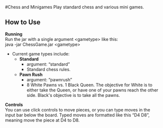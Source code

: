 #Chess and Minigames
Play standard chess and various mini games.

## How to Use
**Running**  
Run the jar with a single argument &lt;gametype&gt; like this:  
  java -jar ChessGame.jar &lt;gametype&gt;

   - Current game types include:
     - **Standard**
       - argument: “standard”
       - Standard chess rules.
     - **Pawn Rush**
       - argument: “pawnrush”
       - 8 White Pawns vs. 1 Black Queen. The objective for White is to either take the Queen, or have one of your pawns reach the other side. Black's objective is to take all the pawns.

**Controls**  
You can use click controls to move pieces, or you can type moves in the input bar below the board. Typed moves are formatted like this “D4 D8”, meaning move the piece at D4 to D8.
